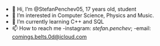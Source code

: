 - 👋 Hi, I’m @StefanPenchev05, 17 years old, student
- 👀 I’m interested in Computer Science, Physics and Music.
- 🌱 I’m currently learning C++ and SQL 
- 📫 How to reach me 
            -instagram: _stefan.penchev_;
            -email: comings.belts.0d@icloud.com

<!---
StefanPenchev05/StefanPenchev05 is a ✨ special ✨ repository because its `README.md` (this file) appears on your GitHub profile.
You can click the Preview link to take a look at your changes.
--->
